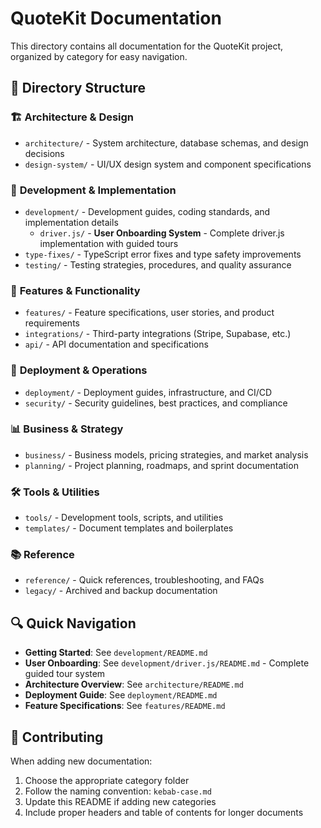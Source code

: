 # QuoteKit Documentation

This directory contains all documentation for the QuoteKit project, organized by category for easy navigation.

## 📁 Directory Structure

### 🏗️ **Architecture & Design**
- `architecture/` - System architecture, database schemas, and design decisions
- `design-system/` - UI/UX design system and component specifications

### 🚀 **Development & Implementation**
- `development/` - Development guides, coding standards, and implementation details
  - `driver.js/` - **User Onboarding System** - Complete driver.js implementation with guided tours
- `type-fixes/` - TypeScript error fixes and type safety improvements
- `testing/` - Testing strategies, procedures, and quality assurance

### 🔧 **Features & Functionality**
- `features/` - Feature specifications, user stories, and product requirements
- `integrations/` - Third-party integrations (Stripe, Supabase, etc.)
- `api/` - API documentation and specifications

### 🚀 **Deployment & Operations**
- `deployment/` - Deployment guides, infrastructure, and CI/CD
- `security/` - Security guidelines, best practices, and compliance

### 📊 **Business & Strategy**
- `business/` - Business models, pricing strategies, and market analysis
- `planning/` - Project planning, roadmaps, and sprint documentation

### 🛠️ **Tools & Utilities**
- `tools/` - Development tools, scripts, and utilities
- `templates/` - Document templates and boilerplates

### 📚 **Reference**
- `reference/` - Quick references, troubleshooting, and FAQs
- `legacy/` - Archived and backup documentation

## 🔍 Quick Navigation

- **Getting Started**: See `development/README.md`
- **User Onboarding**: See `development/driver.js/README.md` - Complete guided tour system
- **Architecture Overview**: See `architecture/README.md`
- **Deployment Guide**: See `deployment/README.md`
- **Feature Specifications**: See `features/README.md`

## 📝 Contributing

When adding new documentation:
1. Choose the appropriate category folder
2. Follow the naming convention: `kebab-case.md`
3. Update this README if adding new categories
4. Include proper headers and table of contents for longer documents

